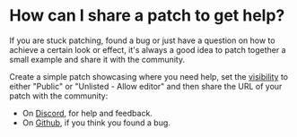 # How can I share a patch to get help?

If you are stuck patching, found a bug or just have a question on how to achieve a certain look or effect, it's
always a good idea to patch together a small example and share it with the community.

Create a simple patch showcasing where you need help, set the [visibility](https://dev.cables.gl/docs/5_1_permissions/1_patches/patches)
to either "Public" or "Unlisted - Allow editor" and then share the URL of your patch with the community:

- On [Discord](https://discord.gg/cablesgl), for help and feedback.
- On [Github](https://github.com/cables-gl/cables/issues), if you think you found a bug.

